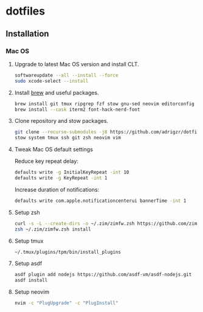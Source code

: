 # dotfiles

## Installation

### Mac OS

1. Upgrade to latest Mac OS version and install CLT.

    ```bash
    softwareupdate --all --install --force
    sudo xcode-select --install
    ```

1. Install [brew](https://brew.sh/index_es) and useful packages.

    ```bash
    brew install git tmux ripgrep fzf stow gnu-sed neovim editorconfig bat asdf gpg gawk
    brew install --cask iterm2 font-hack-nerd-font
    ```

1. Clone repository and stow packages.

    ```bash
    git clone --recurse-submodules -j8 https://github.com/adrigzr/dotfiles.git ~/dotfiles && cd $_
    stow system tmux ssh git zsh neovim vim
    ```

1. Tweak Mac OS default settings

    Reduce key repeat delay:

    ```bash
    defaults write -g InitialKeyRepeat -int 10
    defaults write -g KeyRepeat -int 1
    ```

    Increase duration of notifications:

    ```bash
    defaults write com.apple.notificationcenterui bannerTime -int 1
    ```

1. Setup zsh

    ```bash
    curl -s -L --create-dirs -o ~/.zim/zimfw.zsh https://github.com/zimfw/zimfw/releases/latest/download/zimfw.zsh
    zsh ~/.zim/zimfw.zsh install
    ```

1. Setup tmux

    ```bash
    ~/.tmux/plugins/tpm/bin/install_plugins
    ```

1. Setup asdf

    ```bash
    asdf plugin add nodejs https://github.com/asdf-vm/asdf-nodejs.git
    asdf install
    ```

1. Setup neovim

    ```bash
    nvim -c "PlugUpgrade" -c "PlugInstall"
    ```
